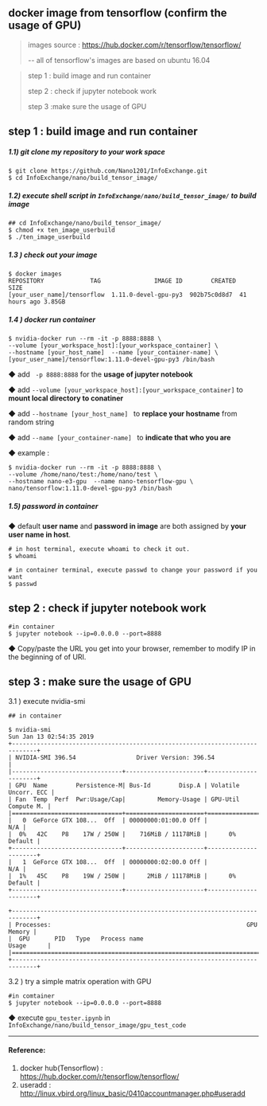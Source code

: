 ## docker image from tensorflow (confirm the usage of GPU)

> images source : https://hub.docker.com/r/tensorflow/tensorflow/
>
> --  all of tensorflow's images are based on ubuntu 16.04



> step 1 : build image and run container
>
> step 2 : check if jupyter notebook work
>
> step 3 :make sure the usage of GPU



## step 1 : build image and run container

##### 1.1) git clone my repository to your work space

```
$ git clone https://github.com/Nano1201/InfoExchange.git
$ cd InfoExchange/nano/build_tensor_image/
```

##### 1.2) execute shell script in `InfoExchange/nano/build_tensor_image/` to build image

```
## cd InfoExchange/nano/build_tensor_image/ 
$ chmod +x ten_image_userbuild
$ ./ten_image_userbuild
```

##### 1.3 ) check out your image

```
$ docker images
REPOSITORY             TAG               IMAGE ID        CREATED             SIZE
[your_user_name]/tensorflow  1.11.0-devel-gpu-py3  902b75c0d8d7  41 hours ago 3.85GB
```

##### 1.4 ) docker run container

```
$ nvidia-docker run --rm -it -p 8888:8888 \
--volume [your_workspace_host]:[your_workspace_container] \
--hostname [your_host_name]  --name [your_container-name] \
[your_user_name]/tensorflow:1.11.0-devel-gpu-py3 /bin/bash
```

◆ add ` -p 8888:8888` for the **usage of jupyter notebook**

◆ add `--volume [your_workspace_host]:[your_workspace_container]` to **mount local directory to conatiner**

◆ add `--hostname [your_host_name] ` to **replace your hostname** from random string

◆ add `--name [your_container-name] ` to **indicate that who you are**

◆ example :

```
$ nvidia-docker run --rm -it -p 8888:8888 \
--volume /home/nano/test:/home/nano/test \
--hostname nano-e3-gpu  --name nano-tensorflow-gpu \
nano/tensorflow:1.11.0-devel-gpu-py3 /bin/bash
```



##### 1.5) password in container

◆ default **user name** and **password in image** are both assigned by **your user name in host**.

```
# in host terminal, execute whoami to check it out.
$ whoami
```

```
# in container terminal, execute passwd to change your password if you want
$ passwd
```



## step 2 : check if jupyter notebook work

```
#in container
$ jupyter notebook --ip=0.0.0.0 --port=8888
```

◆ Copy/paste the URL you get into your browser, remember to modify IP in the beginning of  of URI.



## step 3 :  make sure the usage of GPU

3.1 ) execute nvidia-smi

```
## in container

$ nvidia-smi
Sun Jan 13 02:54:35 2019
+-----------------------------------------------------------------------------+
| NVIDIA-SMI 396.54                 Driver Version: 396.54                    |
|-------------------------------+----------------------+----------------------+
| GPU  Name        Persistence-M| Bus-Id        Disp.A | Volatile Uncorr. ECC |
| Fan  Temp  Perf  Pwr:Usage/Cap|         Memory-Usage | GPU-Util  Compute M. |
|===============================+======================+======================|
|   0  GeForce GTX 108...  Off  | 00000000:01:00.0 Off |                  N/A |
|  0%   42C    P8    17W / 250W |    716MiB / 11178MiB |      0%      Default |
+-------------------------------+----------------------+----------------------+
|   1  GeForce GTX 108...  Off  | 00000000:02:00.0 Off |                  N/A |
|  1%   45C    P8    19W / 250W |      2MiB / 11178MiB |      0%      Default |
+-------------------------------+----------------------+----------------------+

+-----------------------------------------------------------------------------+
| Processes:                                                       GPU Memory |
|  GPU       PID   Type   Process name                             Usage      |
|=============================================================================|
+-----------------------------------------------------------------------------+

```



3.2 ) try a simple matrix operation with GPU

```
#in comtainer
$ jupyter notebook --ip=0.0.0.0 --port=8888
```

◆ execute `gpu_tester.ipynb` in `InfoExchange/nano/build_tensor_image/gpu_test_code`



------

#### Reference:

1. docker hub(Tensorflow) : https://hub.docker.com/r/tensorflow/tensorflow/
2. useradd : http://linux.vbird.org/linux_basic/0410accountmanager.php#useradd

